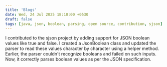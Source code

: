 ```yaml
---
title: 'Blogs'
date: Wed, 24 Jul 2025 18:10:00 +0530
draft: false
tags: [java, json, boolean, parsing, open source, contribution, sjson]
---
```


I contributed to the sjson project by adding support for JSON boolean values like true and false. I created a JsonBoolean class and updated the parser to read these values character by character using a helper method. Earlier, the parser couldn't recognize booleans and failed on such inputs. Now, it correctly parses boolean values as per the JSON specification.



